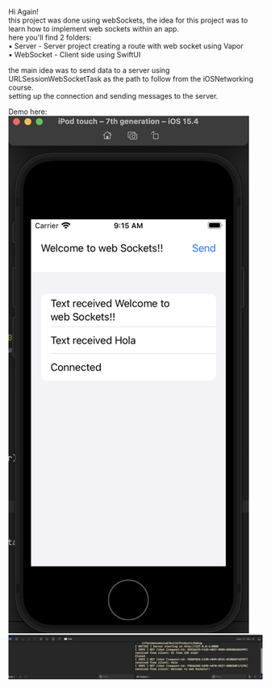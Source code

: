 Hi Again! <br>
this project was done using webSockets, the idea for this project was to learn how to implement web sockets within an app. <br>
here you'll find 2 folders: <br>
▪︎ Server - Server project creating a route with web socket using Vapor <br> 
▪︎ WebSocket - Client side using SwiftUI <br>


the main idea was to send data to a server using URLSessionWebSocketTask as the path to follow from the iOSNetworking course. <br>
setting up the connection and sending messages to the server. <br>

Demo here:
![client side](https://github.com/untalsebastianb/iOSPortfolioProjects/blob/main/Concepts/iOS_Networking_RayWenderlich/HalfTunes_WebSocket/Screen%20Shot%202022-08-24%20at%209.15.42%20AM.png) <br>
![server side](https://github.com/untalsebastianb/iOSPortfolioProjects/blob/main/Concepts/iOS_Networking_RayWenderlich/HalfTunes_WebSocket/Screen%20Shot%202022-08-24%20at%209.15.56%20AM.png)


